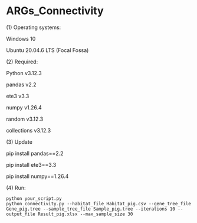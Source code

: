 # ARGs_Connectivity
(1) Operating systems:
   
   Windows 10
   
   Ubuntu 20.04.6 LTS (Focal Fossa)
   
(2) Required:
   
   Python v3.12.3
   
   pandas v2.2
   
   ete3 v3.3
   
   numpy v1.26.4
   
   random v3.12.3
   
   collections v3.12.3

(3) Update

   pip install pandas==2.2
   
   pip install ete3==3.3
   
   pip install numpy==1.26.4

(4) Run:

    python your_script.py
    python connectivity.py --habitat_file Habitat_pig.csv --gene_tree_file Gene_pig.tree --sample_tree_file Sample_pig.tree --iterations 10 --output_file Result_pig.xlsx --max_sample_size 30
